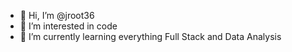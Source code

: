 - 👋 Hi, I’m @jroot36
- 👀 I’m interested in code
- 🌱 I’m currently learning everything Full Stack and Data Analysis

<!---
jroot36/jroot36 is a ✨ special ✨ repository because its `README.md` (this file) appears on your GitHub profile.
You can click the Preview link to take a look at your changes.
--->
